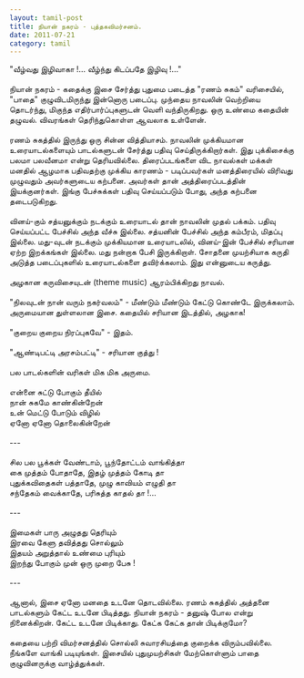 ```yaml
---
layout: tamil-post
title: நியான் நகரம் - புத்தகவிமர்சனம்.
date: 2011-07-21
category: tamil
---
```


"வீழ்வது இழிவாகா !... வீழ்ந்து கிடப்பதே இழிவு !..."<br />
<br />
நியான் நகரம் - கதைக்கு இசை சேர்த்து புதுமை படைத்த "ரணம் சுகம்" வரிசையில், "பாதை" குழுவிடமிருந்து இன்னொரு படைப்பு. முந்தைய நாவலின் வெற்றியை தொடர்ந்து, மிகுந்த எதிர்பார்ப்புகளுடன் வெளி வந்திருகிறது. ஒரு உண்மை கதையின் தழுவல். விவரங்கள் தெரிந்துகொள்ள ஆவலாக உள்ளேன்.<br />
<br />
ரணம் சுகத்தில் இருந்து ஒரு சின்ன வித்தியாசம். நாவலின் முக்கியமான உரையாடல்களையும் பாடல்களுடன் சேர்த்து பதிவு செய்திருக்கிறார்கள். இது புக்கிசைக்கு பலமா பலவீனமா என்று தெரியவில்லை. திரைப்படங்களை விட நாவல்கள் மக்கள் மனதில் ஆழமாக பதிவதற்கு முக்கிய காரணம் - படிப்பவர்கள் மனத்திரையில் விரிவது முழுவதும் அவர்களுடைய கற்பனை. அவர்கள் தான் அத்திரைப்படத்தின் இயக்குனர்கள். இங்கு பேச்சுக்கள் பதிவு செய்யப்படும் போது, அந்த கற்பனை தடைபடுகிறது.<br />
<br />
வினய்-கும் சத்யனுக்கும் நடக்கும் உரையாடல் தான் நாவலின் முதல் பக்கம். பதிவு செய்யப்பட்ட பேச்சில் அந்த வீச்சு இல்லை. சத்யனின் பேச்சில் அந்த கம்பீரம், மிதப்பு இல்லை. மது-வுடன் நடக்கும் முக்கியமான உரையாடலில், வினய்-இன் பேச்சில் சரியான ஏற்ற இறக்கங்கள் இல்லை. மது நன்றாக பேசி இருக்கிறாள். சோதனை முயற்சியாக கருதி அடுத்த படைப்புகளில் உரையாடல்களை தவிர்க்கலாம். இது என்னுடைய கருத்து.<br />
<br />
அழகான கருவிசையுடன் (theme music) ஆரம்பிக்கிறது நாவல்.<br />
<br />
"நிலவுடன் நான் வரும் நகர்வலம்" - மீண்டும் மீண்டும் கேட்டு கொண்டே இருக்கலாம். அருமையான துள்ளலான இசை. கதையில் சரியான இடத்தில், அழகாக!<br />
<br />
"குறைய குறைய நிரப்புகவே" - இதம்.<br />
<br />
"ஆண்டிபட்டி அரசம்பட்டி" - சரியான குத்து !<br />
<br />
பல பாடல்களின் வரிகள் மிக மிக அருமை.<br />
<br />
என்னை சுட்டு போகும் தீயில்<br />
நான் சுகமே காண்கின்றேன்<br />
உன் மெட்டு போடும் விழில்<br />
ஏனோ ஏனோ தொலைகின்றேன்<br />
<br />
---<br />
<br />
சில பல பூக்கள் வேண்டாம், பூந்தோட்டம் வாங்கித்தா<br />
கை முத்தம் போதாதே, இதழ் முத்தம் கோடி தா<br />
புதுக்கவிதைகள் பத்தாதே, முழு காவியம் எழுதி தா<br />
சந்தேகம் வைக்காதே, பரிசுத்த காதல் தா !...<br />
<br />
---<br />
<br />
இமைகள் பாரு அழுதது தெரியும்<br />
இரவை கேளு தவித்தது சொல்லும்<br />
இதயம் அறுத்தால் உண்மை புரியும்<br />
இறந்து போகும் முன் ஒரு முறை பேசு !<br />
<br />
---<br />
<br />
ஆனால், இசை ஏனோ மனதை உடனே தொடவில்லை. ரணம் சுகத்தில் அத்தனை பாடல்களும் கேட்ட உடனே பிடித்தது. நியான் நகரம் - தனுஷ் போல என்று நினைக்கிறன். கேட்ட உடனே பிடிக்காது. கேட்க கேட்க தான் பிடிக்குமோ?<br />
<br />
கதையை பற்றி விமர்சனத்தில் சொல்லி சுவாரசியத்தை குறைக்க விரும்பவில்லை. நீங்களே வாங்கி படியுங்கள். இசையில் புதுமுயற்சிகள் மேற்கொள்ளும் பாதை குழுவினருக்கு வாழ்த்துக்கள்.<br />
<br />
